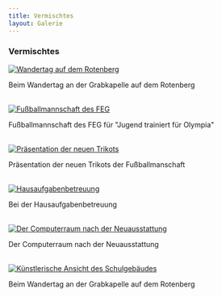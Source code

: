 ```yaml
---
title: Vermischtes
layout: Galerie
---
```



<h3>Vermischtes</h3>
<div id="links">
	<div class="row">
		<div class="col-lg-4">
			<a href="http://www.feg-stuttgart.de/bilder/galerie/vermischt/high/a1.jpg" title="Wandertag auf dem Rotenberg" data-gallery>
			<img src="http://www.feg-stuttgart.de/bilder/galerie/vermischt/a1.jpg" alt="Wandertag auf dem Rotenberg">
			</a>
			<p>
				Beim Wandertag an der Grabkapelle auf dem Rotenberg
			</p>
			<br>
		</div>
		<div class="col-lg-4">
			<a href="http://www.feg-stuttgart.de/bilder/galerie/vermischt/high/a2.jpg" title="Fußballmannschaft des FEG" data-gallery>
			<img src="http://www.feg-stuttgart.de/bilder/galerie/vermischt/a2.jpg" alt="Fußballmannschaft des FEG">
			</a>
			<p>
				Fußballmannschaft des FEG für "Jugend trainiert für Olympia"
			</p>
			<br>
		</div>
		<div class="col-lg-4">
			<a href="http://www.feg-stuttgart.de/bilder/galerie/vermischt/high/a3.jpg" title="Präsentation der neuen Trikots" data-gallery>
			<img src="http://www.feg-stuttgart.de/bilder/galerie/vermischt/a3.jpg" alt="Präsentation der neuen Trikots">
			</a>
			<p>
				Präsentation der neuen Trikots der Fußballmanschaft
			</p>
			<br>
		</div>
		<div class="col-lg-4">
			<a href="http://www.feg-stuttgart.de/bilder/galerie/vermischt/high/a4.jpg" title="Hausaufgabenbetreuung" data-gallery>
			<img src="http://www.feg-stuttgart.de/bilder/galerie/vermischt/a4.jpg" alt="Hausaufgabenbetreuung">
			</a>
			<p>
				Bei der Hausaufgabenbetreuung
			</p>
			<br>
		</div>
		<div class="col-lg-4">
			<a href="http://www.feg-stuttgart.de/bilder/galerie/vermischt/high/a5.jpg" title="Der Computerraum nach der Neuausstattung" data-gallery>
			<img src="http://www.feg-stuttgart.de/bilder/galerie/vermischt/a5.jpg" alt="Der Computerraum nach der Neuausstattung">
			</a>
			<p>
				Der Computerraum nach der Neuausstattung
			</p>
			<br>
		</div>
		<div class="col-lg-4">
			<a href="http://cdn.ch.vc/img/Galerie/Vermischtes/high/a6.jpg" title="Künstlerische Ansicht des Schulgebäudes" data-gallery>
			<img src="http://cdn.ch.vc/img/Galerie/Vermischtes/min/a6.jpg" alt="Künstlerische Ansicht des Schulgebäudes">
			</a>
			<p>
				Beim Wandertag an der Grabkapelle auf dem Rotenberg
			</p>
			<br>
		</div>
	</div>
</div>
